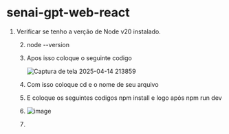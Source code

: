 
# senai-gpt-web-react
1. Verificar se tenho a verção de Node v20 instalado.

     2. node --version
   
     3. Apos isso coloque o seguinte codigo
     
        ![Captura de tela 2025-04-14 213859](https://github.com/user-attachments/assets/552b8f71-9f5d-4a59-9653-3852195dcdc9)
        
     4. Com isso coloque cd e o nome de seu arquivo
  
     5.  E coloque os seguintes codigos npm install e logo após npm run dev
  
     6.  ![image](https://github.com/user-attachments/assets/341395f4-1832-4539-9818-60adb02e6771)

     7.  
